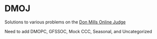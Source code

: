 # DMOJ
Solutions to various problems on the [Don Mills Online Judge](dmoj.ca)

Need to add DMOPC, GFSSOC, Mock CCC, Seasonal, and Uncategorized
